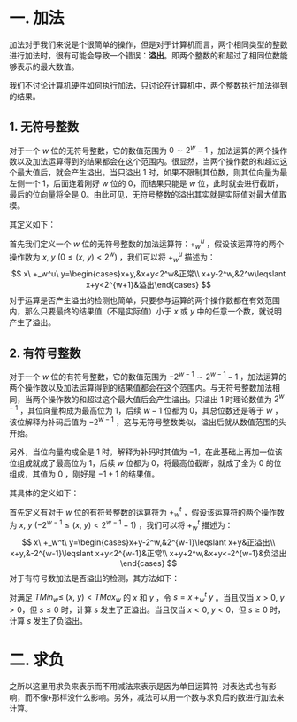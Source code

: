 # 一. 加法

加法对于我们来说是个很简单的操作，但是对于计算机而言，两个相同类型的整数进行加法时，很有可能会导致一个错误：**溢出**。即两个整数的和超过了相同位数能够表示的最大数值。

我们不讨论计算机硬件如何执行加法，只讨论在计算机中，两个整数执行加法得到的结果。

## 1. 无符号整数

对于一个 $w$ 位的无符号整数，它的数值范围为 $0\sim 2^w-1$ ，加法运算的两个操作数以及加法运算得到的结果都会在这个范围内。很显然，当两个操作数的和超过这个最大值后，就会产生溢出。当只溢出 1 时，如果不限制其位数，则其位向量为最左侧一个 1，后面连着刚好 $w$ 位的 0，而结果只能是 $w$ 位，此时就会进行截断，最后的位向量将全是 0。由此可见，无符号整数的溢出其实就是实际值对最大值取模。

其定义如下：

首先我们定义一个 $w$ 位的无符号整数的加法运算符：$+_w^u$ ，假设该运算符的两个操作数为 $x,\ y\ (0\leqslant (x,\ y)<2^w)$ ，我们可以将 $+_w^u$ 描述为：
$$
x\ +_w^u\ y=\begin{cases}x+y,&x+y<2^w&正常\\
x+y-2^w,&2^w\leqslant x+y<2^{w+1}&溢出\end{cases}
$$
对于运算是否产生溢出的检测也简单，只要参与运算的两个操作数都在有效范围内，那么只要最终的结果值（不是实际值）小于 $x$ 或 $y$ 中的任意一个数，就说明产生了溢出。

## 2. 有符号整数

对于一个 $w$ 位的有符号整数，它的数值范围为 $-2^{w-1}\sim 2^{w-1}-1$ ，加法运算的两个操作数以及加法运算得到的结果值都会在这个范围内。与无符号整数加法相同，当两个操作数的和超过这个最大值后会产生溢出。只溢出 1 时理论数值为 $2^{w-1}$ ，其位向量构成为最高位为 1，后续 $w-1$ 位都为 0，其总位数还是等于 $w$ ，该位解释为补码后值为 $-2^{w-1}$ ，这与无符号整数类似，溢出后就从数值范围的头开始。

另外，当位向量构成全是 1 时，解释为补码时其值为 $-1$，在此基础上再加一位该位组成就成了最高位为 1，后续 $w$ 位都为 0，将最高位截断，就成了全为 0 的位组成，其值为 0 ，刚好是 $-1+1$ 的结果值。

其具体的定义如下：

首先定义有对于 $w$ 位的有符号整数的运算符为 $+_w^t$ ，假设该运算符的两个操作数为 $x,\ y\ (-2^{w-1}\leqslant (x,\ y)<2^{w-1}-1)$ ，我们可以将 $+_w^t$ 描述为：
$$
x\ +_w^t\ y=\begin{cases}x+y-2^w,&2^{w-1}\leqslant x+y&正溢出\\
x+y,&-2^{w-1}\leqslant x+y<2^{w-1}&正常\\
x+y+2^w,&x+y<-2^{w-1}&负溢出\end{cases}
$$
对于有符号数加法是否溢出的检测，其方法如下：

对满足 $TMin_w\leqslant \ (x,\ y)<TMax_w$ 的 $x$ 和 $y$ ，令 $s=x\ +_w^t\ y$ 。当且仅当 $x>0,\ y>0$，但 $s\leqslant 0$ 时，计算 $s$ 发生了正溢出。当且仅当 $x<0,\ y<0$，但 $s\geqslant 0$ 时，计算 $s$ 发生了负溢出。



# 二. 求负

之所以这里用求负来表示而不用减法来表示是因为单目运算符`-`对表达式也有影响，而不像`+`那样没什么影响。另外，减法可以用一个数与求负后的数进行加法来计算。